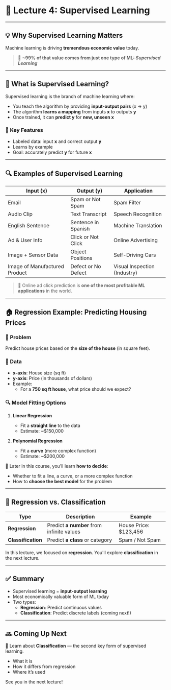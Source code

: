 # 📘 Lecture 4: Supervised Learning

---

## 💡 Why Supervised Learning Matters

Machine learning is driving **tremendous economic value** today.

> 🔢 **~99% of that value comes from just one type of ML: _Supervised Learning_**

---

## 🧭 What is Supervised Learning?

Supervised learning is the branch of machine learning where:

- You teach the algorithm by providing **input-output pairs** (x → y)
- The algorithm **learns a mapping** from inputs **x** to outputs **y**
- Once trained, it can **predict y** for **new, unseen x**

### 📌 Key Features

- Labeled data: input **x** and correct output **y**
- Learns by example
- Goal: accurately predict **y** for future **x**

---

## 🔍 Examples of Supervised Learning

| Input (x)                         | Output (y)                      | Application              |
|----------------------------------|----------------------------------|---------------------------|
| Email                            | Spam or Not Spam                 | Spam Filter               |
| Audio Clip                       | Text Transcript                  | Speech Recognition        |
| English Sentence                 | Sentence in Spanish              | Machine Translation       |
| Ad & User Info                   | Click or Not Click               | Online Advertising        |
| Image + Sensor Data              | Object Positions                 | Self-Driving Cars         |
| Image of Manufactured Product    | Defect or No Defect              | Visual Inspection (Industry) |

> 🤑 Online ad click prediction is **one of the most profitable ML applications** in the world.

---

## 🏠 Regression Example: Predicting Housing Prices

### 🏡 Problem

Predict house prices based on the **size of the house** (in square feet).

### 🔢 Data

- **x-axis**: House size (sq ft)
- **y-axis**: Price (in thousands of dollars)
- Example:
  - For a **750 sq ft house**, what price should we expect?

### 🔍 Model Fitting Options

1. **Linear Regression**
   - Fit a **straight line** to the data
   - Estimate: ~$150,000

2. **Polynomial Regression**
   - Fit a **curve** (more complex function)
   - Estimate: ~$200,000

🧠 Later in this course, you’ll learn **how to decide**:
- Whether to fit a line, a curve, or a more complex function
- How to **choose the best model** for the problem

---

## 🧠 Regression vs. Classification

| Type           | Description                                    | Example                          |
|----------------|------------------------------------------------|----------------------------------|
| **Regression** | Predict **a number** from infinite values       | House Price: $123,456            |
| **Classification** | Predict **a class** or category               | Spam / Not Spam                  |

In this lecture, we focused on **regression**. You'll explore **classification** in the next lecture.

---

## ✅ Summary

- Supervised learning = **input-output learning**
- Most economically valuable form of ML today
- Two types:
  - **Regression**: Predict continuous values
  - **Classification**: Predict discrete labels (coming next!)

---

## 🔜 Coming Up Next

🎯 Learn about **Classification** — the second key form of supervised learning.

- What it is
- How it differs from regression
- Where it’s used

See you in the next lecture!
